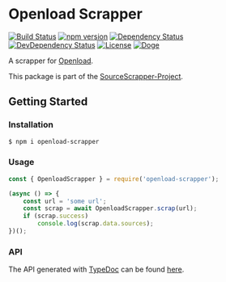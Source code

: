 # Openload Scrapper

[![Build Status](https://travis-ci.org/OpenByteDev/SourceScrapper.svg?branch=master)](https://travis-ci.org/OpenByteDev/SourceScrapper)
[![npm version](https://badge.fury.io/js/openload-scrapper.svg)](https://www.npmjs.com/package/openload-scrapper)
[![Dependency Status](https://david-dm.org/OpenByteDev/SourceScrapper/status.svg?path=packages%2Fopenload)](https://david-dm.org/OpenByteDev/SourceScrapper?path=packages%2Fopenload)
[![DevDependency Status](https://david-dm.org/OpenByteDev/SourceScrapper/dev-status.svg?path=packages%2Fopenload)](https://david-dm.org/OpenByteDev/SourceScrapper?path=packages%2Fopenload&type=dev)
[![License](https://img.shields.io/github/license/mashape/apistatus.svg)](https://opensource.org/licenses/MIT)
[![Doge](https://img.shields.io/badge/doge-wow-yellow.svg)]()

A scrapper for [Openload](https://www.oload.tv/).

This package is part of the [SourceScrapper-Project](https://github.com/OpenByteDev/SourceScrapper).


## Getting Started
### Installation
```bash
$ npm i openload-scrapper
```


### Usage

```js
const { OpenloadScrapper } = require('openload-scrapper');

(async () => {
    const url = 'some url';
    const scrap = await OpenloadScrapper.scrap(url);
    if (scrap.success)
        console.log(scrap.data.sources);
})();
```


### API
The API generated with [TypeDoc](http://typedoc.org/) can be found [here](https://openbytedev.github.io/SourceScrapper/packages/openload/docs/).
